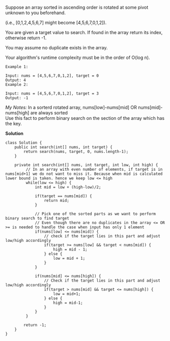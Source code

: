 Suppose an array sorted in ascending order is rotated at some pivot unknown to you beforehand.

(i.e., [0,1,2,4,5,6,7] might become [4,5,6,7,0,1,2]).

You are given a target value to search. If found in the array return its index, otherwise return -1.

You may assume no duplicate exists in the array.

Your algorithm's runtime complexity must be in the order of O(log n).

```
Example 1:

Input: nums = [4,5,6,7,0,1,2], target = 0
Output: 4
Example 2:

Input: nums = [4,5,6,7,0,1,2], target = 3
Output: -1
```

*My Notes:* In a sorterd rotated array, nums[low]-nums[mid] OR nums[mid]-nums[high] are always sorted  
Use this fact to perform binary search on the section of the array which has the key.

**Solution**
```
class Solution {  
    public int search(int[] nums, int target) {
        return search(nums, target, 0, nums.length-1);   
    }
    
    private int search(int[] nums, int target, int low, int high) {
         // In an array with even number of elements, if target is in nums[mid+1] we do not want to miss it. Because when mid is calculated lower bound is taken. hence we keep low <= high
         while(low <= high) {
             int mid = low + (high-low)/2;
             
             if(target == nums[mid]) {
                 return mid;
             }
             
             // Pick one of the sorted parts as we want to perform binary search to find target
             // Even though there are no duplicates in the array <= OR >= is needed to handle the case when input has only 1 element
             if(nums[low] <= nums[mid]) {
                 // check if the target lies in this part and adjust low/high accordingly
                 if(target >= nums[low] && target < nums[mid]) {
                     high = mid - 1;
                 } else {
                     low = mid + 1;
                 }
             }
             
             if(nums[mid] <= nums[high]) {
                 // Check if the target lies in this part and adjust low/high accordingly
                 if(target > nums[mid] && target <= nums[high]) {
                     low = mid+1;
                 } else {
                     high = mid-1;
                 }
             }
         }
        
        return -1;
    }
}
```
